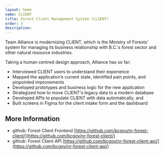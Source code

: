```yaml
---
layout: home
name: CLIENT
title: Forest Client Management System (CLIENT) 
order: 3
description: 
---
```


Team Alliance is modernizing CLIENT, which is the Ministry of Forests’ system for managing its business relationship with B.C.'s forest sector and other natural resource industries. 

Taking a human centred design approach, Alliance has so far:  

- Interviewed CLIENT users to understand their experience 
- Mapped the application’s current state, identified pain points, and pinpointed improvements 
- Developed prototypes and business logic for the new application 
- Strategized how to move CLIENT's legacy data to a modern database 
- Developed APIs to populate CLIENT with data automatically, and
- Built screens in Figma for the client intake form and the dashboard  

## More Information
+ github: Forest Client Frontend [https://github.com/bcgov/nr-forest-client/](https://github.com/bcgov/nr-forest-client/)
+ github: Forest Client API [https://github.com/bcgov/nr-forest-client-api/](https://github.com/bcgov/nr-forest-client-api/)
